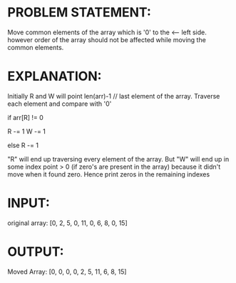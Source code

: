 # PROBLEM STATEMENT:

Move common elements of the array which is '0' to the <-- left side.
however order of the array should not be affected while moving the common elements.

# EXPLANATION:

Initially R and W will point len(arr)-1 // last element of the array.
Traverse each element and compare with '0'

if arr[R] != 0

R -= 1
W -= 1

else
R -= 1

"R" will end up traversing every element of the array.
But "W" will end up in some index point > 0 (if zero's are present in the array)
because it didn't move when it found zero.
Hence print zeros in the remaining indexes

# INPUT:

original array: [0, 2, 5, 0, 11, 0, 6, 8, 0, 15]

# OUTPUT:

Moved Array: [0, 0, 0, 0, 2, 5, 11, 6, 8, 15]
